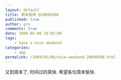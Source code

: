 ```yaml
---
layout: default
title: 周末愉快 @20090508
published: true
author: gro
comments: true
date: 2009-05-08 10:05:09
tags:
    - have a nice weekend
categories:
    - app
permalink: /2009/05/08/nice-weekend-20090508.html
---
```

又到周末了, 时间过的真快. 希望各位周末愉快.


